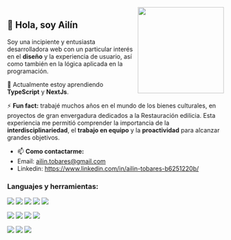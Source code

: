 <img align='right' src="https://media.tenor.com/0ygiqFaX-ssAAAAM/bongo-cat-typing.gif" width="200">
<h2>👋 Hola, soy Ailín</h2>

Soy una incipiente y entusiasta desarrolladora web con un particular interés en el **diseño** y la experiencia de usuario, así como también en la lógica aplicada en la programación.

🌱 Actualmente estoy aprendiendo **TypeScript** y **NextJs**.

⚡ **Fun fact:** trabajé muchos años en el mundo de los bienes culturales, en proyectos de gran envergadura dedicados a la Restauración edilicia. Esta experiencia me permitió comprender la importancia de la **interdisciplinariedad**, el **trabajo en equipo** y la **proactividad** para alcanzar grandes objetivos.

- 📫 **Como contactarme:**
- Email: ailin.tobares@gmail.com
- Linkedin: https://www.linkedin.com/in/ailin-tobares-b6251220b/


<h3 align="left">Languajes y herramientas:</h3>

<img src = "https://img.shields.io/badge/-HTML5-E34F26?style=flat&logo=html5&logoColor=white"> <img src = "https://img.shields.io/badge/-CSS3-1572B6?style=flat&logo=css3&logoColor=white"> <img src="https://img.shields.io/badge/-JavaScript-eed718?style=flat&logo=javascript&logoColor=ffffff"> <img src="https://img.shields.io/badge/-React.js-000000?style=flat&logo=react&logoColor=00c8ff"> <img src="https://img.shields.io/badge/-Redux.js-764ABC?style=flat&logo=redux&logoColor=white "> 

<img src="https://img.shields.io/badge/-Node.js-3C873A?style=flat&logo=Node.js&logoColor=white"> <img src="https://img.shields.io/badge/-Express.js-787878?style=flat&logo=Express&logoColor=white"> <img src="https://img.shields.io/badge/-PostgreSQL-31648C?style=flat&logo=postgresql&logoColor=FFFFFF"> <img src="https://img.shields.io/badge/-Sequelize-399AF3?style=flat&logo=sequelize&logoColor=FFFFFF"> 

<img src= 'https://img.shields.io/badge/-VS%20Code-blue?logo=visualstudio'> <img src='https://img.shields.io/badge/-Github-000?logo=github'> <img src='https://img.shields.io/badge/-Git-orange?logo=git&logoColor=ffffff'> 


<!---
a1l1n/a1l1n is a ✨ special ✨ repository because its `README.md` (this file) appears on your GitHub profile.
You can click the Preview link to take a look at your changes.
--->
